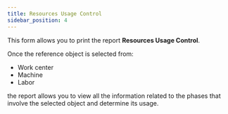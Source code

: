 ```yaml
---
title: Resources Usage Control
sidebar_position: 4
---
```


This form allows you to print the report **Resources Usage Control**.

Once the reference object is selected from:

- Work center 
- Machine 
- Labor 

the report allows you to view all the information related to the phases that involve the selected object and determine its usage.